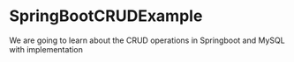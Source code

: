 # SpringBootCRUDExample
 We are going to learn about the CRUD operations in Springboot and MySQL with implementation
